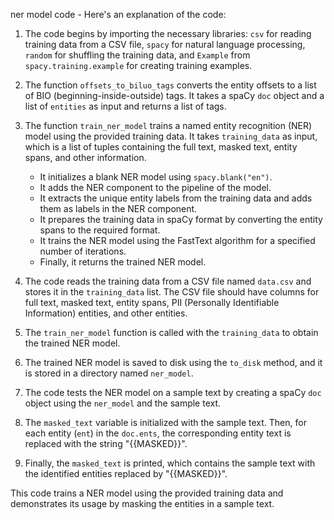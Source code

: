 

ner model code -  Here's an explanation of the code:

1. The code begins by importing the necessary libraries: `csv` for reading training data from a CSV file, `spacy` for natural language processing, `random` for shuffling the training data, and `Example` from `spacy.training.example` for creating training examples.

2. The function `offsets_to_biluo_tags` converts the entity offsets to a list of BIO (beginning-inside-outside) tags. It takes a spaCy `doc` object and a list of `entities` as input and returns a list of tags.

3. The function `train_ner_model` trains a named entity recognition (NER) model using the provided training data. It takes `training_data` as input, which is a list of tuples containing the full text, masked text, entity spans, and other information.

   - It initializes a blank NER model using `spacy.blank("en")`.
   - It adds the NER component to the pipeline of the model.
   - It extracts the unique entity labels from the training data and adds them as labels in the NER component.
   - It prepares the training data in spaCy format by converting the entity spans to the required format.
   - It trains the NER model using the FastText algorithm for a specified number of iterations.
   - Finally, it returns the trained NER model.

4. The code reads the training data from a CSV file named `data.csv` and stores it in the `training_data` list. The CSV file should have columns for full text, masked text, entity spans, PII (Personally Identifiable Information) entities, and other entities.

5. The `train_ner_model` function is called with the `training_data` to obtain the trained NER model.

6. The trained NER model is saved to disk using the `to_disk` method, and it is stored in a directory named `ner_model`.

7. The code tests the NER model on a sample text by creating a spaCy `doc` object using the `ner_model` and the sample text.

8. The `masked_text` variable is initialized with the sample text. Then, for each entity (`ent`) in the `doc.ents`, the corresponding entity text is replaced with the string "{{MASKED}}".

9. Finally, the `masked_text` is printed, which contains the sample text with the identified entities replaced by "{{MASKED}}".

This code trains a NER model using the provided training data and demonstrates its usage by masking the entities in a sample text.
